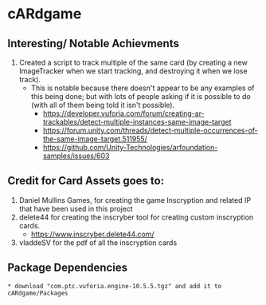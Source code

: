 ﻿# cARdgame

## Interesting/ Notable Achievments

1. Created a script to track multiple of the same card (by creating a new ImageTracker when we start tracking, and destroying it when we lose track). 
	* This is notable because there doesn't appear to be any examples of this being done; but with lots of people asking if it is possible to do (with all of them being told it isn't possible). 
		* https://developer.vuforia.com/forum/creating-ar-trackables/detect-multiple-instances-same-image-target
		* https://forum.unity.com/threads/detect-multiple-occurrences-of-the-same-image-target.511955/
		* https://github.com/Unity-Technologies/arfoundation-samples/issues/603

		
## Credit for Card Assets goes to:

1. Daniel Mullins Games, for creating the game Inscryption and related IP that have been used in this project
2. delete44 for creating the inscryber tool for creating custom inscryption cards.
    * https://www.inscryber.delete44.com/
3. vladdeSV for the pdf of all the inscryption cards

## Package Dependencies
    * download "com.ptc.vuforia.engine-10.5.5.tgz" and add it to cARdgame/Packages
